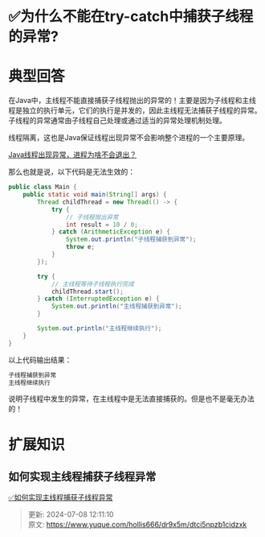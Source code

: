 # ✅为什么不能在try-catch中捕获子线程的异常?

# 典型回答


在Java中，主线程不能直接捕获子线程抛出的异常的！主要是因为子线程和主线程是独立的执行单元，它们的执行是并发的，因此主线程无法捕获子线程的异常。子线程的异常通常由子线程自己处理或通过适当的异常处理机制处理。



线程隔离，这也是Java保证线程出现异常不会影响整个进程的一个主要原理。



[Java线程出现异常，进程为啥不会退出？](https://www.yuque.com/hollis666/dr9x5m/vhge9qann70zsrag)



那么也就是说，以下代码是无法生效的：



```java
public class Main {
    public static void main(String[] args) {
        Thread childThread = new Thread(() -> {
            try {
                // 子线程抛出异常
                int result = 10 / 0;
            } catch (ArithmeticException e) {
                System.out.println("子线程捕获到异常");
                throw e;
            }
        });

        try {
            // 主线程等待子线程执行完成
            childThread.start();
        } catch (InterruptedException e) {
            System.out.println("主线程捕获到异常");
        }

        System.out.println("主线程继续执行");
    }
}

```



以上代码输出结果：



```java
子线程捕获到异常
主线程继续执行
```



说明子线程中发生的异常，在主线程中是无法直接捕获的。但是也不是毫无办法的！



# 扩展知识
## 如何实现主线程捕获子线程异常


[✅如何实现主线程捕获子线程异常](https://www.yuque.com/hollis666/dr9x5m/iao166g9qgzld9e3)





> 更新: 2024-07-08 12:11:10  
> 原文: <https://www.yuque.com/hollis666/dr9x5m/dtci5npzb1cidzxk>